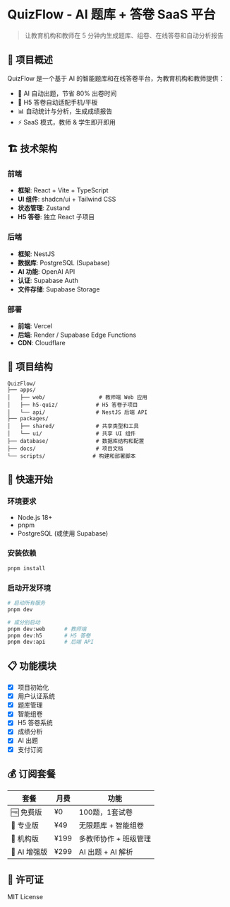 # QuizFlow - AI 题库 + 答卷 SaaS 平台

> 让教育机构和教师在 5 分钟内生成题库、组卷、在线答卷和自动分析报告

## 🚀 项目概述

QuizFlow 是一个基于 AI 的智能题库和在线答卷平台，为教育机构和教师提供：

- 🧠 AI 自动出题，节省 80% 出卷时间
- 📱 H5 答卷自动适配手机/平板
- 📊 自动统计与分析，生成成绩报告
- ⚡ SaaS 模式，教师 & 学生即开即用

## 🏗️ 技术架构

### 前端
- **框架**: React + Vite + TypeScript
- **UI 组件**: shadcn/ui + Tailwind CSS
- **状态管理**: Zustand
- **H5 答卷**: 独立 React 子项目

### 后端
- **框架**: NestJS
- **数据库**: PostgreSQL (Supabase)
- **AI 功能**: OpenAI API
- **认证**: Supabase Auth
- **文件存储**: Supabase Storage

### 部署
- **前端**: Vercel
- **后端**: Render / Supabase Edge Functions
- **CDN**: Cloudflare

## 📁 项目结构

```
QuizFlow/
├── apps/
│   ├── web/                 # 教师端 Web 应用
│   ├── h5-quiz/            # H5 答卷子项目
│   └── api/                # NestJS 后端 API
├── packages/
│   ├── shared/             # 共享类型和工具
│   └── ui/                 # 共享 UI 组件
├── database/               # 数据库结构和配置
├── docs/                   # 项目文档
└── scripts/               # 构建和部署脚本
```

## 🚀 快速开始

### 环境要求
- Node.js 18+
- pnpm
- PostgreSQL (或使用 Supabase)

### 安装依赖
```bash
pnpm install
```

### 启动开发环境
```bash
# 启动所有服务
pnpm dev

# 或分别启动
pnpm dev:web      # 教师端
pnpm dev:h5       # H5 答卷
pnpm dev:api      # 后端 API
```

## 📋 功能模块

- [x] 项目初始化
- [x] 用户认证系统
- [x] 题库管理
- [x] 智能组卷
- [x] H5 答卷系统
- [x] 成绩分析
- [x] AI 出题
- [x] 支付订阅

## 💰 订阅套餐

| 套餐 | 月费 | 功能 |
|------|------|------|
| 🆓 免费版 | ¥0 | 100题，1套试卷 |
| 💼 专业版 | ¥49 | 无限题库 + 智能组卷 |
| 🏫 机构版 | ¥199 | 多教师协作 + 班级管理 |
| 🧠 AI 增强版 | ¥299 | AI 出题 + AI 解析 |

## 📄 许可证

MIT License